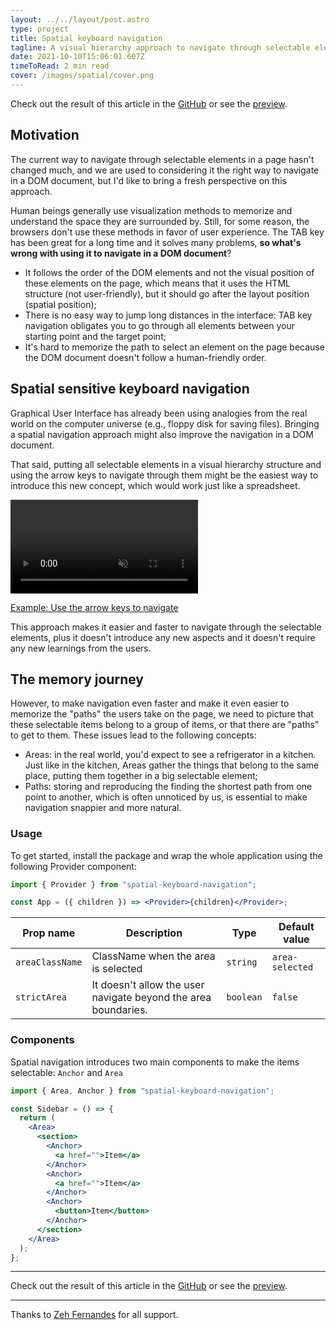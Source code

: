 ```yaml
---
layout: ../../layout/post.astro
type: project
title: Spatial keyboard navigation
tagline: A visual hierarchy approach to navigate through selectable elements on a page.
date: 2021-10-10T15:06:01.607Z
timeToRead: 2 min read
cover: /images/spatial/cover.png
---
```


Check out the result of this article in the [GitHub](https://github.com/danilowoz/spatial-keyboard-navigation) or see the [preview](https://spatial-keyboard-navigation.vercel.app/).

## Motivation

The current way to navigate through selectable elements in a page hasn't changed much, and we are used to considering it the right way to navigate in a DOM document, but I'd like to bring a fresh perspective on this approach.

Human beings generally use visualization methods to memorize and understand the space they are surrounded by. Still, for some reason, the browsers don't use these methods in favor of user experience. The TAB key has been great for a long time and it solves many problems, **so what's wrong with using it to navigate in a DOM document**?

- It follows the order of the DOM elements and not the visual position of these elements on the page, which means that it uses the HTML structure (not user-friendly), but it should go after the layout position (spatial position);
- There is no easy way to jump long distances in the interface: TAB key navigation obligates you to go through all elements between your starting point and the target point;
- It's hard to memorize the path to select an element on the page because the DOM document doesn't follow a human-friendly order.

## Spatial sensitive keyboard navigation

Graphical User Interface has already been using analogies from the real world on the computer universe (e.g., floppy disk for saving files). Bringing a spatial navigation approach might also improve the navigation in a DOM document.

That said, putting all selectable elements in a visual hierarchy structure and using the arrow keys to navigate through them might be the easiest way to introduce this new concept, which would work just like a spreadsheet.

<video autoPlay muted playsInline>
  <source src="/images/spatial/spatial-navigation.mp4" type="video/mp4" />
</video>

[Example: Use the arrow keys to navigate](https://spatial-keyboard-navigation.vercel.app/)

This approach makes it easier and faster to navigate through the selectable elements, plus it doesn't introduce any new aspects and it doesn't require any new learnings from the users.

## The memory journey

However, to make navigation even faster and make it even easier to memorize the "paths" the users take on the page, we need to picture that these selectable items belong to a group of items, or that there are "paths" to get to them. These issues lead to the following concepts:

- Areas: in the real world, you'd expect to see a refrigerator in a kitchen. Just like in the kitchen, Areas gather the things that belong to the same place, putting them together in a big selectable element;
- Paths: storing and reproducing the finding the shortest path from one point to another, which is often unnoticed by us, is essential to make navigation snappier and more natural.

### Usage

To get started, install the package and wrap the whole application using the following Provider component:

```jsx
import { Provider } from "spatial-keyboard-navigation";

const App = ({ children }) => <Provider>{children}</Provider>;
```

<div className="table-wrap">

| Prop name       | Description                                                    | Type      | Default value   |
| --------------- | -------------------------------------------------------------- | --------- | --------------- |
| `areaClassName` | ClassName when the area is selected                            | `string`  | `area-selected` |
| `strictArea`    | It doesn't allow the user navigate beyond the area boundaries. | `boolean` | `false`         |

</div>

### Components

Spatial navigation introduces two main components to make the items selectable: `Anchor` and `Area`

```jsx
import { Area, Anchor } from "spatial-keyboard-navigation";

const Sidebar = () => {
  return (
    <Area>
      <section>
        <Anchor>
          <a href="">Item</a>
        </Anchor>
        <Anchor>
          <a href="">Item</a>
        </Anchor>
        <Anchor>
          <button>Item</button>
        </Anchor>
      </section>
    </Area>
  );
};
```

---

Check out the result of this article in the [GitHub](https://github.com/danilowoz/spatial-keyboard-navigation) or see the [preview](https://spatial-keyboard-navigation.vercel.app/).

---

Thanks to [Zeh Fernandes](https://twitter.com/zehf) for all support.
